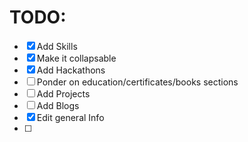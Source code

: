 # TODO:

- [x] Add Skills
- [x] Make it collapsable
- [x] Add Hackathons
- [ ] Ponder on education/certificates/books sections
- [ ] Add Projects
- [ ] Add Blogs
- [x] Edit general Info
- [ ] 